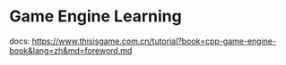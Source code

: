 # Game Engine Learning

docs:
https://www.thisisgame.com.cn/tutorial?book=cpp-game-engine-book&lang=zh&md=foreword.md
